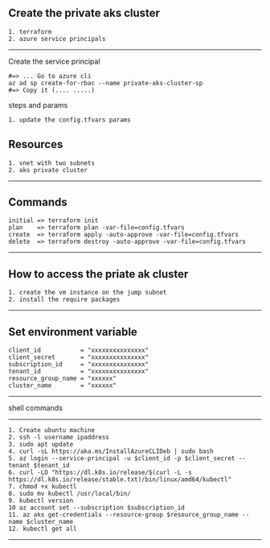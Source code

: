 Create the private aks cluster
---------- 
    1. terraform 
    2. azure service principals
---------- 
Create the service principal

    #=> ... Go to azure cli
    az ad sp create-for-rbac --name private-aks-cluster-sp
    #=> Copy it (.... .....)

steps and params

    1. update the config.tfvars params 
Resources
---------- 
    1. vnet with two subnets
    2. aks private cluster 
---------- 

Commands
---------- 
    initial => terraform init
    plan    => terraform plan -var-file=config.tfvars
    create  => terraform apply -auto-approve -var-file=config.tfvars
    delete  => terraform destroy -auto-approve -var-file=config.tfvars
---------- 

How to access the priate ak cluster
-----------
    1. create the vm instance on the jump subnet
    2. install the require packages
-----------

Set environment variable
-----------
    client_id           = "xxxxxxxxxxxxxxx"
    client_secret       = "xxxxxxxxxxxxxxx"
    subscription_id     = "xxxxxxxxxxxxxxx"
    tenant_id           = "xxxxxxxxxxxxxxx"
    resource_group_name = "xxxxxx"
    cluster_name        = "xxxxxx"
-----------

shell commands

-----------
    1. Create ubuntu machine
    2. ssh -l username ipaddress
    3. sudo apt update
    4. curl -sL https://aka.ms/InstallAzureCLIDeb | sudo bash
    5. az login --service-principal -u $client_id -p $client_secret --tenant $tenant_id
    6. curl -LO "https://dl.k8s.io/release/$(curl -L -s https://dl.k8s.io/release/stable.txt)/bin/linux/amd64/kubectl"
    7. chmod +x kubectl
    8. sudo mv kubectl /usr/local/bin/
    9. kubectl version
    10 az account set --subscription $subscription_id
    11. az aks get-credentials --resource-group $resource_group_name --name $cluster_name
    12. kubectl get all
-----------
 